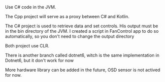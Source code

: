 Use C# code in the JVM.

The Cpp project will serve as a proxy between C# and Kotlin.

The C# project is used to retrieve data and set controls. His output must be in the bin directory of the JVM. I created a script in FanControl app to do so automatically, so you don't need to change the output directory

Both project use CLR.

There is another branch called dotnet6, witch is the same implementation in Dotnet6, but it don't work for now

More hardware library can be added in the future,
OSD sensor is not actived for now.
